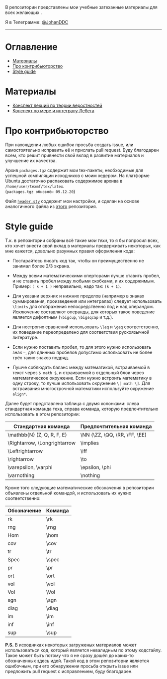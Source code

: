 В репозитории представлены мои учебные затеханные материалы для всех желающих .

Я в Телеграмме: [@JohanDDC](https://t.me/JohanDDC)

---

# Оглавление

- [Материалы](#Материалы)
- [Про контрибьюторство](#ПроКонтрибьюторство)
- [Style guide](#style-guide)

# Материалы

- [Конспект лекций по теории веростностей](https://raw.githubusercontent.com/johanDDC/My_TeXs/5ae28814085a75d92f9b74f194a35e3d3ce8ec2e/pdf/TerverLectures/lectures.pdf)
- [Конспект по мере и интегралу Лебега](https://raw.githubusercontent.com/johanDDC/My_TeXs/5981fbe92fbd8dfae37ea2c29fbf204a942d0d09/pdf/Lebeg/Lebeg.pdf)

# Про контрибьюторство

При нахождении любых ошибок просьба создать issue, или самостоятельно
исправить её и прислать pull request. Буду благодарен всем, кто решит
привнести свой вклад в развитие материалов и улучшение их качества.

Архив `packages.tgz` содержит мои tex-пакеты, необходимые для успешной 
компиляции исходников с моим хедером. На платформе Ubuntu достаточно 
распаковать содержимое архива в `/home/user/texmf/tex/latex`.\
(`packages.tgz обновлён 09.12.20`)

Файл [`header.sty`](https://github.com/johanDDC/My_TeXs/tree/master/src/header.sty)
содержит мои настройки, и сделан на основе аналогичного файла
из [этого](https://github.com/hse-tex/hse-tex) репозитория.

# Style guide

Т.к. в репозитории собраны всё такие *мои техи*, то я бы попросил 
всех, кто хочет внести свой вклад в материалы предерживать некоторых,
как мне кажется, довольно разумных правил оформления кода:

- Постарайтесь писать код так, чтобы он преимущественно не занимал
более 2/3 экрана.

- Между всеми математическими оперторами лучше ставить пробел, и 
не ставить пробел между любыми скобками, и их содержимым. Пример:
`( k + 1 )` неправильно, надо так: `(k + 1)`.

- Для указани верхних и нижних пределов (например в знаках суммирования,
произведения или интегралах) следует использовать `\limits` для отображения
непосредственно под и над операндом. Исключение составляют операнды, для 
которых такое поведение является дефолтным (`\bigcup`, `\bigsqcap` и т.д.).

- Для нестрогих сравнений использовать `\leq` и `\geq` соответственно, их
поведение переопределено для соответствия рускоязычной литературе.

- Если нужно поставить пробел, то для этого нужно использовать знак `~`,
для длинных пробелов допустимо использовать не более трёх таких знаков
подряд.

- Лушче соблюдать баланс между математикой, встраиваемой в текст через
`$ math $`, и страиваемой в отдельный блок через математическое окружение.
Если нужно встроить математику в одну строку, то лучше использовать
окружение `\[ math \]`. Для встраивания многострочной математики используйте
окружение `align*`.

Далее будет представлена таблица с двумя колонками: слева 
стандартная команда теха, справа команда, которую предпочтительно использовать
в этом репозитории:

| Стандартная команда  | Предпочтительная команда |
| ------------- | ------------- |
| \mathbb{N} (Z, Q, R, F, E)  | \NN (\ZZ, \QQ, \RR, \FF, \EE)  |
| \Rightarrow, \Longrightarrow  | \implies  |
| \Leftrightarrow  | \iff  |
| \rightarrow  | \to  |
| \varepsilon, \varphi  | \epsilon, \phi  |
| \varnothing  | \nothing  |

Кроме того следующие математические обозначения в репозитории объявлены
отдельной командой, и использовать их нужно соответственно:

| Обозначение  | Команда |
| ------------- | ------------- |
| rk  | \rk  |
| rng  | \rng  |
| Hom  | \hom  |
| cov  | \cov  |
| tr  | \tr  |
| Spec  | \spec  |
| pr  | \pr  |
| ort  | \ort  |
| vol  | \vol  |
| Vol  | \Vol  |
| sgn  | \sgn  |
| diag  | \diag  |
| im  | \im  |
| inf  | \inf  |
| sup  | \sup  |

**P.S.** В исходниках некоторых загруженых материалов может использоваться
код, который является невалидным по этому кодстайлу. Такое может быть потому
что я не сразу дошёл до каких-то обозначенных здесь идей. Такой код в этом
репозитории является ошибочным, при его обнаружении просьба открыть issue или
предложить pull request с исправлением, буду благодарен.